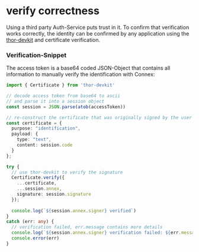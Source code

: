 # verify correctness

Using a third party Auth-Service puts trust in it. To confirm that verification works correctly, the identity can be confirmed by any application using the [thor-devkit](https://github.com/search?q=org%3Avechain+thor-devkit) and certificate verification.

### Verification-Snippet

The access token is a base64 coded JSON-Object that contains all information to manually verify the identification with Connex:

```typescript
import { Certificate } from 'thor-devkit'

// decode access token from base64 to ascii
// and parse it into a session object
const session = JSON.parse(atob(accessToken))

// re-construct the certificate that was originally signed by the user
const certificate = {
  purpose: "identification",
  payload: {
    type: "text",
    content: session.code
  }
};

try {
  // use thor-devkit to verify the signature
  Certificate.verify({
    ...certificate,
    ...session.annex,
    signature: session.signature
  });
  
  console.log(`${session.annex.signer} verified`)
}
catch (err: any) {
  // verification failed, err.message contains more details
  console.log(`${session.annex.signer} verification failed: ${err.message}`)
  console.error(err)
}
```

